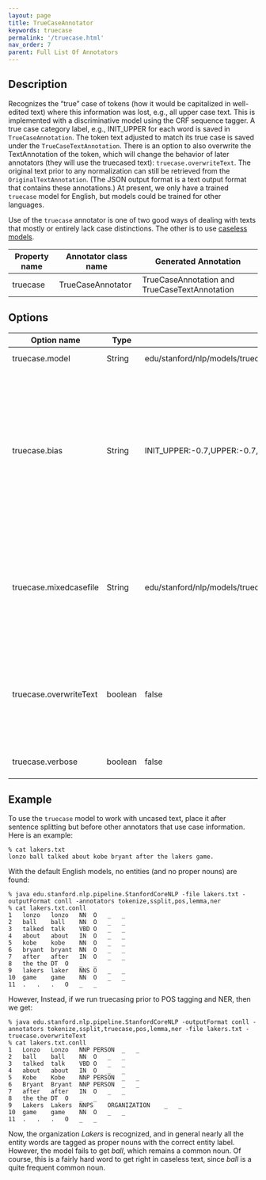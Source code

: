 ```yaml
---
layout: page
title: TrueCaseAnnotator
keywords: truecase
permalink: '/truecase.html'
nav_order: 7
parent: Full List Of Annotators
---
```


## Description

Recognizes the “true” case of tokens (how it would be capitalized in
well-edited text) where this information was
lost, e.g., all upper case text. This is implemented with a
discriminative model using the CRF sequence tagger. A true
case category label, e.g., INIT_UPPER for each word is saved in `TrueCaseAnnotation`. The token
text adjusted to match its true case is saved under the 
`TrueCaseTextAnnotation`. There is an option to also overwrite the
TextAnnotation of the token, which will change the behavior of later
annotators (they will use the truecased text): `truecase.overwriteText`. The original text
prior to any normalization can still be retrieved from the
`OriginalTextAnnotation`. (The JSON output format is a text output format that
contains these annotations.) At present, we only have a trained
`truecase` model for English, but models could be trained for other languages.

Use of the `truecase` annotator is one of two good ways of dealing
with texts that mostly or entirely lack case distinctions. The other
is to use [caseless models](caseless.html).

| Property name | Annotator class name | Generated Annotation |
| --- | --- | --- |
| truecase | TrueCaseAnnotator | TrueCaseAnnotation and TrueCaseTextAnnotation |

## Options

| Option name | Type | Default | Description |
| --- | --- | --- | --- |
| truecase.model | String | edu/stanford/nlp/models/truecase/truecasing.fast.caseless.qn.ser.gz | The truecasing model to use. |
| truecase.bias | String | INIT\_UPPER:-0.7,UPPER:-0.7,O:0 | Biases to choose certain behaviors. You can use this to adjust the proclivities of the truecaser. The truecaser classes are: UPPER, LOWER, INIT\_UPPER, and O (for mixed case words like _McVey_). |
| truecase.mixedcasefile | String | edu/stanford/nlp/models/truecase/MixDisambiguation.list | When the classifier chooses mixed case classification, the form in this file (if any) is used, otherwise the input token is left unchanged. |
| truecase.overwriteText | boolean | false | Whether the truecased token form should be used to overwrite the TextAnnotation, affecting the behavior of later annotators in a pipeline. |
| truecase.verbose | boolean | false | Whether to run more verbosely. |

## Example

To use the `truecase` model to work with uncased text, place it after
sentence splitting but before other annotators that use case
information.  Here is an example:

    % cat lakers.txt
    lonzo ball talked about kobe bryant after the lakers game.

With the default English models, no entities (and no proper nouns) are
found:

    % java edu.stanford.nlp.pipeline.StanfordCoreNLP -file lakers.txt -outputFormat conll -annotators tokenize,ssplit,pos,lemma,ner
    % cat lakers.txt.conll 
    1	lonzo	lonzo	NN	O	_	_
    2	ball	ball	NN	O	_	_
    3	talked	talk	VBD	O	_	_
    4	about	about	IN	O	_	_
    5	kobe	kobe	NN	O	_	_
    6	bryant	bryant	NN	O	_	_
    7	after	after	IN	O	_	_
    8	the	the	DT	O	_	_
    9	lakers	laker	NNS	O	_	_
    10	game	game	NN	O	_	_
    11	.	.	.	O	_	_

However, Instead, if we  run truecasing prior to POS tagging and NER,
then we get:

    % java edu.stanford.nlp.pipeline.StanfordCoreNLP -outputFormat conll -annotators tokenize,ssplit,truecase,pos,lemma,ner -file lakers.txt -truecase.overwriteText
    % cat lakers.txt.conll 
    1	Lonzo	Lonzo	NNP	PERSON	_	_
    2	ball	ball	NN	O	_	_
    3	talked	talk	VBD	O	_	_
    4	about	about	IN	O	_	_
    5	Kobe	Kobe	NNP	PERSON	_	_
    6	Bryant	Bryant	NNP	PERSON	_	_
    7	after	after	IN	O	_	_
    8	the	the	DT	O	_	_
    9	Lakers	Lakers	NNPS	ORGANIZATION	_	_
    10	game	game	NN	O	_	_
    11	.	.	.	O	_	_

Now, the organization *Lakers* is recognized, and in general nearly
all the entity words are tagged as proper nouns with the correct
entity label. However, the model fails to get *ball*, which remains a common noun. Of course, this is a fairly hard word to get right in caseless text, since *ball* is a quite frequent common noun.

